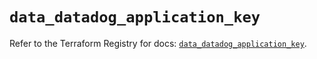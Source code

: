 # `data_datadog_application_key`

Refer to the Terraform Registry for docs: [`data_datadog_application_key`](https://registry.terraform.io/providers/datadog/datadog/3.56.0/docs/data-sources/application_key).
